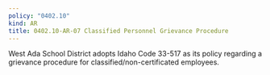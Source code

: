 ```yaml
---
policy: "0402.10"
kind: AR
title: 0402.10-AR-07 Classified Personnel Grievance Procedure
---
```


West Ada School District adopts Idaho Code 33-517 as its policy regarding a grievance procedure for classified/non-certificated employees.
